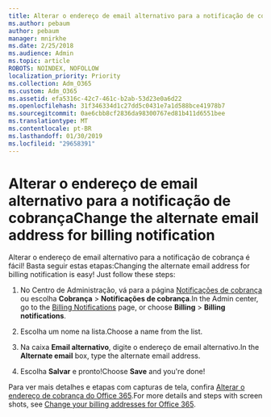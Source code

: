 ```yaml
---
title: Alterar o endereço de email alternativo para a notificação de cobrança
ms.author: pebaum
author: pebaum
manager: mnirkhe
ms.date: 2/25/2018
ms.audience: Admin
ms.topic: article
ROBOTS: NOINDEX, NOFOLLOW
localization_priority: Priority
ms.collection: Adm_O365
ms.custom: Adm_O365
ms.assetid: efa5316c-42c7-461c-b2ab-53d23e0a6d22
ms.openlocfilehash: 31f346334d1c27dd5c0431e7a1d588bce41978b7
ms.sourcegitcommit: 0ae6cbb8cf2836da98300767ed81b411d6551bee
ms.translationtype: MT
ms.contentlocale: pt-BR
ms.lasthandoff: 01/30/2019
ms.locfileid: "29658391"
---
```

# <a name="change-the-alternate-email-address-for-billing-notification"></a><span data-ttu-id="a4e4e-102">Alterar o endereço de email alternativo para a notificação de cobrança</span><span class="sxs-lookup"><span data-stu-id="a4e4e-102">Change the alternate email address for billing notification</span></span>

<span data-ttu-id="a4e4e-p101">Alterar o endereço de email alternativo para a notificação de cobrança é fácil! Basta seguir estas etapas:</span><span class="sxs-lookup"><span data-stu-id="a4e4e-p101">Changing the alternate email address for billing notification is easy! Just follow these steps:</span></span>
  
1. <span data-ttu-id="a4e4e-105">No Centro de Administração, vá para a página [Notificações de cobrança](https://go.microsoft.com/fwlink/p/?linkid=853212) ou escolha **Cobrança** \> **Notificações de cobrança**.</span><span class="sxs-lookup"><span data-stu-id="a4e4e-105">In the Admin center, go to the [Billing Notifications](https://go.microsoft.com/fwlink/p/?linkid=853212) page, or choose **Billing** \> **Billing notifications**.</span></span>
    
2. <span data-ttu-id="a4e4e-106">Escolha um nome na lista.</span><span class="sxs-lookup"><span data-stu-id="a4e4e-106">Choose a name from the list.</span></span>
    
3. <span data-ttu-id="a4e4e-107">Na caixa **Email alternativo**, digite o endereço de email alternativo.</span><span class="sxs-lookup"><span data-stu-id="a4e4e-107">In the **Alternate email** box, type the alternate email address.</span></span> 
    
4. <span data-ttu-id="a4e4e-108">Escolha **Salvar** e pronto!</span><span class="sxs-lookup"><span data-stu-id="a4e4e-108">Choose **Save** and you're done!</span></span> 
    
<span data-ttu-id="a4e4e-109">Para ver mais detalhes e etapas com capturas de tela, confira [Alterar o endereço de cobrança do Office 365](https://support.office.com/article/Change-your-billing-addresses-for-Office-365-for-business-a25c10d6-c1e9-4299-9185-25178df9eba6).</span><span class="sxs-lookup"><span data-stu-id="a4e4e-109">For more details and steps with screen shots, see [Change your billing addresses for Office 365](https://support.office.com/article/Change-your-billing-addresses-for-Office-365-for-business-a25c10d6-c1e9-4299-9185-25178df9eba6).</span></span>
  


